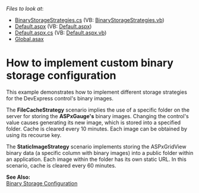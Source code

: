 <!-- default file list -->
*Files to look at*:

* [BinaryStorageStrategies.cs](./CS/App_Code/BinaryStorageStrategies.cs) (VB: [BinaryStorageStrategies.vb](./VB/App_Code/BinaryStorageStrategies.vb))
* [Default.aspx](./CS/Default.aspx) (VB: [Default.aspx](./VB/Default.aspx))
* [Default.aspx.cs](./CS/Default.aspx.cs) (VB: [Default.aspx.vb](./VB/Default.aspx.vb))
* [Global.asax](./CS/Global.asax)
<!-- default file list end -->
# How to implement custom binary storage configuration


<p>This example demonstrates how to implement different storage strategies for the DevExpress control's binary images.</p><p>The  <strong>FileCacheStrategy</strong> scenario implies the use of a specific folder on the server for storing the <strong>ASPxGauge's</strong>  binary images. Changing the control's value causes generating its new image, which is stored into a specified folder. Cache is cleared every 10 minutes. Each image can be obtained by using its recourse key. </p><p>The  <strong>StaticImageStrategy</strong> scenario implements storing the ASPxGridView binary data (a specific column with binary images) into a public folder within an application. Each image within the folder has its own static URL. In this scenario, cache is cleared every 60 minutes.</p><p><strong>See Also:</strong><br />
<a href="http://documentation.devexpress.com/#AspNet/CustomDocument6874">Binary Storage Configuration</a></p>

<br/>


